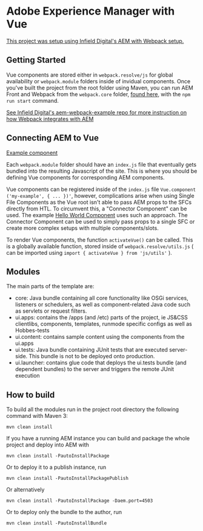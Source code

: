 # Adobe Experience Manager with Vue
[This project was setup using Infield Digital's AEM with Webpack setup.](https://github.com/infielddigital/aem-webpack-example)

## Getting Started
Vue components are stored either in `webpack.resolve/js` for global availability or `webpack.module` folders inside of invidual components. Once you've built the project from the root folder using Maven, you can run AEM Front and Webpack from the `webpack.core` folder, [found here](https://github.com/austen-wade/aem6.4-vue/tree/master/ui.apps/src/main), with the `npm run start` command.

[See Infield Digital's aem-webpack-example repo for more instruction on how Webpack integrates with AEM](https://github.com/infielddigital/aem-webpack-example)

## Connecting AEM to Vue
[Example component](https://github.com/austen-wade/aem6.4-vue/tree/master/ui.apps/src/main/content/jcr_root/apps/aem-vue/components/content/helloworld)

Each `webpack.module` folder should have an `index.js` file that eventually gets bundled into the resulting Javascript of the site. This is where you should be defining Vue components for corresponding AEM components.

Vue components can be registered inside of the `index.js` file `Vue.component ('my-example', { ... })'`, however, complications arise when using Single File Components as the Vue root isn't able to pass AEM props to the SFCs directly from HTL. To circumvent this, a "Connector Component" can be used. The example [Hello World Component](https://github.com/austen-wade/aem6.4-vue/tree/master/ui.apps/src/main/content/jcr_root/apps/aem-vue/components/content/helloworld) uses such an approach. The Connector Component can be used to simply pass props to a single SFC or create more complex setups with multiple components/slots.

To render Vue components, the function `activateVue()` can be called. This is a globally available function, stored inside of `webpack.resolve/utils.js` ( can be imported using `import { activateVue } from 'js/utils'` ).

## Modules

The main parts of the template are:

* core: Java bundle containing all core functionality like OSGi services, listeners or schedulers, as well as component-related Java code such as servlets or request filters.
* ui.apps: contains the /apps (and /etc) parts of the project, ie JS&CSS clientlibs, components, templates, runmode specific configs as well as Hobbes-tests
* ui.content: contains sample content using the components from the ui.apps
* ui.tests: Java bundle containing JUnit tests that are executed server-side. This bundle is not to be deployed onto production.
* ui.launcher: contains glue code that deploys the ui.tests bundle (and dependent bundles) to the server and triggers the remote JUnit execution

## How to build

To build all the modules run in the project root directory the following command with Maven 3:

    mvn clean install

If you have a running AEM instance you can build and package the whole project and deploy into AEM with  

    mvn clean install -PautoInstallPackage
    
Or to deploy it to a publish instance, run

    mvn clean install -PautoInstallPackagePublish
    
Or alternatively

    mvn clean install -PautoInstallPackage -Daem.port=4503

Or to deploy only the bundle to the author, run

    mvn clean install -PautoInstallBundle